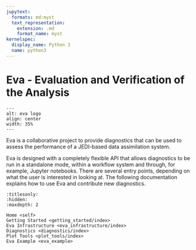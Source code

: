 ```yaml
---
jupytext:
  formats: md:myst
  text_representation:
    extension: .md
    format_name: myst
kernelspec:
  display_name: Python 3
  name: python3
---
```


# Eva - Evaluation and Verification of the Analysis

```{image} ./_static/images/eva_logo_ball.png
---
alt: eva logo
align: center
width: 35%
---
```

Eva is a collaborative project to provide diagnostics that can be used to assess the performance of
a JEDI-based data assimilation system.

Eva is designed with a completely flexible API that allows diagnostics to be run in a standalone
mode, within a workflow system and through, for example, Jupyter notebooks. There are several entry
points, depending on what the user is interested in looking at. The following documentation explains
how to use Eva and contribute new diagnostics.

```{toctree}
:titlesonly:
:hidden:
:maxdepth: 2

Home <self>
Getting Started <getting_started/index>
Eva Infrastructure <eva_infrastructure/index>
Diagnostics <diagnostics/index>
Plot Tools <plot_tools/index>
Eva Example <eva_example>
```
